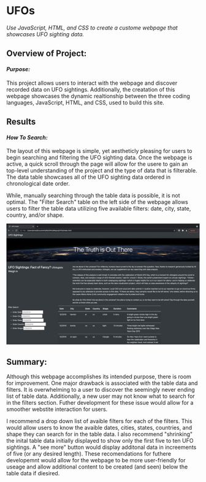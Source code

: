 # **UFOs**
*Use JavaScript, HTML, and CSS to create a custome webpage that showcases UFO sighting data.*


## Overview of Project:

#### *Purpose:*
This project allows users to interact with the webpage and discover recorded data on UFO sightings. Additionally, the creatation of this webpage showcases the dynamic realtionship between the three coding languages, JavaScript, HTML, and CSS, used to build this site. 


## Results 

#### *How To Search:*
The layout of this webpage is simple, yet aestheticly pleasing for users to begin searching and filtering the UFO sighting data. Once the webpage is active, a quick scroll through the page will allow for the usere to gain an top-level understanding of the project and the type of data that is filterable. The data table showcases all of the UFO sighting data ordered in chronological date order. 

While, manually searching through the table data is possible, it is not optimal. The "Filter Search" table on the left side of the webpage allows users to filter the table data utilizing five available filters: date, city, state, country, and/or shape.

![UFO_index_landing page_overview](UFO_index_landingpage.png)





## Summary:

Although this webpage accomplishes its intended purpose, there is room for improvement. One major drawback is associated with the table data and filters. It is overwhelming to a user to discover the seemingly never ending list of table data. Additionally, a new user may not know what to search for in the filters section. Futher development for these issue would allow for a smoother webstite interaction for users. 

I recommend a drop down list of avaible filters for each of the filters. This would allow users to know the avaible dates, cities, states, countries, and shape they can search for in the table data. I also recommend "shrinking" the inital table data initially displayed to show only the first five to ten UFO sightings. A "see more" button would display additonal data in increements of five (or any desired length). These recomendations for futhere developemnt would allow for the webpage to be more user-friendly for useage and allow additional content to be created (and seen) below the table data if diesired.

